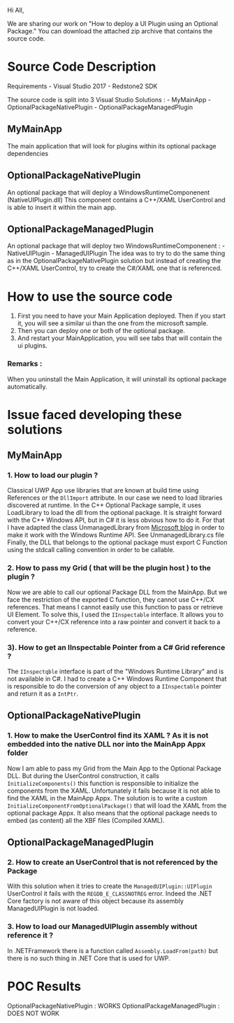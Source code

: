 Hi All,

We are sharing our work on "How to deploy a UI Plugin using an Optional Package."
You can download the attached zip archive that contains the source code.

Source Code Description
=======================

Requirements
    - Visual Studio 2017
    - Redstone2 SDK


The source code is split into 3 Visual Studio Solutions :
    - MyMainApp
    - OptionalPackageNativePlugin
    - OptionalPackageManagedPlugin

MyMainApp
-----------------
The main application that will look for plugins within its optional package dependencies


OptionalPackageNativePlugin
---------------------------------------
An optional package that will deploy a WindowsRuntimeComponenent (NativeUIPlugin.dll)
This component contains a C++/XAML UserControl and is able to insert it within the main app.


OptionalPackageManagedPlugin
-------------------------------------------
An optional package that will deploy two WindowsRuntimeComponenent :
    - NativeUIPlugin
    - ManagedUIPlugin
The idea was to try to do the same thing as in the OptionalPackageNativePlugin solution
but instead of creating the C++/XAML UserControl, try to create the C#/XAML one that is referenced.


 
How to use the source code
==========================

1. First you need to have your Main Application deployed. Then if you start it, you will see a similar ui than the one from the microsoft sample.
2. Then you can deploy one or both of the optional package.
3. And restart your MainApplication, you will see tabs that will contain the ui plugins.

### Remarks :
When you uninstall the Main Application, it will uninstall its optional package automatically.



Issue faced developing these solutions
======================================

MyMainApp
----------------

### 1. How to load our plugin ?

Classical UWP App use libraries that are known at build time using References or the `DllImport` attribute.
In our case we need to load libraries discovered at runtime.
In the C++ Optional Package sample, it uses LoadLibrary to load the dll from the optional package. 
It is straight forward with the C++ Windows API, but in C# it is less obvious how to do it. 
For that I have adapted the class UnmanagedLibrary 
from [Microsoft blog](https://blogs.msdn.microsoft.com/jmstall/2007/01/06/type-safe-managed-wrappers-for-kernel32getprocaddress/)
in order to make it work with the Windows Runtime API.
See UnmanagedLibrary.cs file
Finally, the DLL that belongs to the optional package must export C Function using the stdcall calling convention in order to be callable. 


### 2. How to pass my Grid ( that will be the plugin host ) to the plugin ?

Now we are able to call our optional Package DLL from the MainApp. But we face the restriction of the exported C function, 
they cannot use C++/CX references. That means I cannot easily use this function to pass or retrieve UI Element.
To solve this, I used the `IInspectable` interface. It allows you to convert your C++/CX reference into a raw pointer and convert it back to a reference.

### 3). How to get an IInspectable Pointer from a C# Grid reference ?

The `IInspectqble` interface is part of the "Windows Runtime Library" and is not available in C#. 
I had to create a C++ Windows Runtime Component that is responsible to do the conversion of any object to a `IInspectable` pointer and return it as a `IntPtr`.





OptionalPackageNativePlugin
---------------------------------------

### 1. How to make the UserControl find its XAML ? As it is not embedded into the native DLL nor into the MainApp Appx folder

Now I am able to pass my Grid from the Main App to the Optional Package DLL. 
But during the UserControl construction, it calls `InitializeComponents()` this function is responsible to initialize the components from the XAML. 
Unfortunately it fails because it is not able to find the XAML in the MainApp Appx.
The solution is to write a custom `InitializeComponentFromOptionalPackage()` that will load the XAML from the optional package Appx. 
It also means that the optional package needs to embed (as content) all the XBF files (Compiled XAML).



OptionalPackageManagedPlugin
-------------------------------------------

### 2. How to create an UserControl that is not referenced by the Package
With this solution when it tries to create the `ManagedUIPlugin::UIPlugin` UserControl
it fails with the `REGDB_E_CLASSNOTREG` error. Indeed the .NET Core factory is not aware of this object because its assembly ManagedUIPlugin is not loaded.

### 3. How to load our ManagedUIPlugin assembly without reference it ?
In .NETFramework there is a function called `Assembly.LoadFrom(path)` but there is no such thing in .NET Core that is used for UWP.


POC Results
===========

OptionalPackageNativePlugin : WORKS
OptionalPackageManagedPlugin :  DOES NOT WORK
